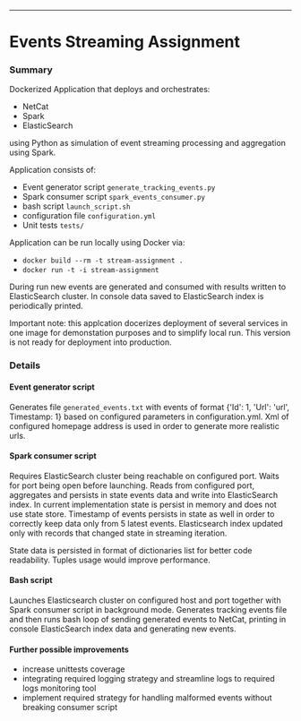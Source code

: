 ---

# Events Streaming Assignment

### Summary

Dockerized Application that deploys and orchestrates: 

- NetCat
- Spark
- ElasticSearch

using Python as simulation of event streaming processing and aggregation using Spark. 

Application consists of:

- Event generator script  `generate_tracking_events.py`
- Spark consumer script `spark_events_consumer.py`
- bash script `launch_script.sh`
- configuration file `configuration.yml`
- Unit tests `tests/`

Application can be run locally using Docker via: 

- `docker build --rm -t stream-assignment .`
- `docker run -t -i stream-assignment`

During run new events are generated and consumed with results written to ElasticSearch cluster.
In console data saved to ElasticSearch index is periodically printed. 

Important note: this applcation docerizes deployment of several services in one image for demonstation
purposes and to simplify local run. This version is not ready for deployment into production.  

### Details

#### Event generator script
Generates file `generated_events.txt` with events of format {'Id': 1, 'Url': 'url', Timestamp: 1}
based on configured parameters in configuration.yml. Xml of configured homepage address is used in order
to generate more realistic urls. 

#### Spark consumer script
Requires ElasticSearch cluster being reachable on configured port. Waits for port being open before launching.
Reads from configured port, aggregates and persists in state events data and write into ElasticSearch index.
In current implementation state is persist in memory and does not use state store. Timestamp
of events persists in state as well in order to correctly keep data only from 5 latest events. 
Elasticsearch index updated only with records that changed state in streaming iteration. 

State data is persisted in format of dictionaries list for better code readability. Tuples usage would improve performance. 
#### Bash script 

Launches Elasticsearch cluster on configured host and port together with Spark consumer script in background mode.
Generates tracking events file and then runs bash loop of sending generated events to NetCat, printing
in console ElasticSearch index data and generating new events. 


#### Further possible improvements

- increase unittests coverage
- integrating required logging strategy and streamline logs to required logs monitoring tool
- implement required strategy for handling malformed events without breaking consumer script
